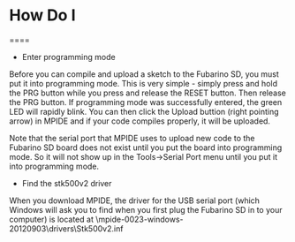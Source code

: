 # How Do I
====
* Enter programming mode

Before you can compile and upload a sketch to the Fubarino SD, you must put it into programming mode. This is very simple - simply press and hold the PRG button while you press and release the RESET button. Then release the PRG button. If programming mode was successfully entered, the green LED will rapidly blink. You can then click the Upload buttion (right pointing arrow) in MPIDE and if your code compiles properly, it will be uploaded.

Note that the serial port that MPIDE uses to upload new code to the Fubarino SD board does not exist until you put the board into programming mode. So it will not show up in the Tools->Serial Port menu until you put it into programming mode.

* Find the stk500v2 driver

When you download MPIDE, the driver for the USB serial port (which Windows will ask you to find when you first plug the Fubarino SD in to your computer) is located at \mpide-0023-windows-20120903\drivers\Stk500v2.inf
